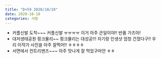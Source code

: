 ```yaml
---
title: "D+59 2020/10/10"
date: 2020-10-10
categories: 사랑
---
```

- 커플신발 도착~~~ 커플신발 ㅠㅠㅠㅠ 이거 아주 큰일이야!! 반품 가즈아!
- 대저생태공원 핑크뮬리~~ 핑크뮬리는 대성공!!! 자기랑 인생샷 엄청 건졌다구!! 우리 이작가 사진을 아주 잘찍어!! ㅎㅎㅎㅎ
- 서면에서 컨트리맨즈~~~ 아주 맛나게 잘 먹었구마안 ㅎㅎ
